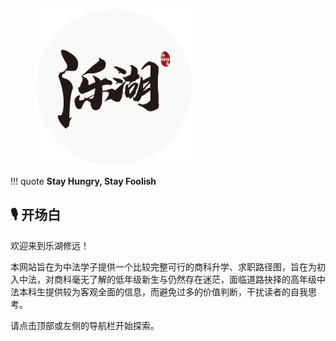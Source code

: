 <!-- <figure markdown>
  ![Image title](./image/xiuyuan_icon.png){ width="300" }
</figure> -->
<figure markdown>
  <img src="./image/lehu_icon.png" alt="Another Image title" style="width:250px; display:inline-block;margin-right:0px;">
  <!-- <img src="./image/xiuyuan_icon.png" alt="Image title" style="width:200px; display:inline-block;"> -->
</figure>

<!-- # 🔭 海纳百川，有容乃大 -->

!!! quote
    **Stay Hungry, Stay Foolish**

## 🎙️ 开场白
欢迎来到乐湖修远！

本网站旨在为中法学子提供一个比较完整可行的商科升学、求职路径图，旨在为初入中法，对商科毫无了解的低年级新生与仍然存在迷茫，面临道路抉择的高年级中法本科生提供较为客观全面的信息，而避免过多的价值判断，干扰读者的自我思考。 

请点击顶部或左侧的导航栏开始探索。